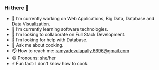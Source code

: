 ### Hi there 👋

<!--
**RamyaDevulapally/RamyaDevulapally** is a ✨ _special_ ✨ repository because its `README.md` (this file) appears on your GitHub profile.

Here are some ideas to get you started:
-->
- 🔭 I’m currently working on Web Applications, Big Data, Database and Data Visualization.
- 🌱 I’m currently learning software technologies.
- 👯 I’m looking to collaborate on Full Stack Development.
- 🤔 I’m looking for help with Database.
- 💬 Ask me about cooking.
- 📫 How to reach me: ramyadevulapally.6696@gmail.com
- 😄 Pronouns: she/her
- ⚡ Fun fact: I don't know how to cook.

